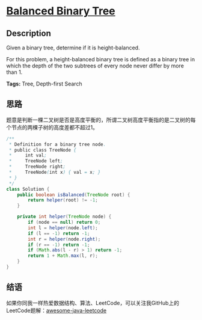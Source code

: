 # [Balanced Binary Tree][title]

## Description

Given a binary tree, determine if it is height-balanced.

For this problem, a height-balanced binary tree is defined as a binary tree in which the depth of the two subtrees of every node never differ by more than 1.

**Tags:** Tree, Depth-first Search


## 思路

题意是判断一棵二叉树是否是高度平衡的，所谓二叉树高度平衡指的是二叉树的每个节点的两棵子树的高度差都不超过1。


``` java
/**
 * Definition for a binary tree node.
 * public class TreeNode {
 *     int val;
 *     TreeNode left;
 *     TreeNode right;
 *     TreeNode(int x) { val = x; }
 * }
 */
class Solution {
    public boolean isBalanced(TreeNode root) {
        return helper(root) != -1;
    }

    private int helper(TreeNode node) {
        if (node == null) return 0;
        int l = helper(node.left);
        if (l == -1) return -1;
        int r = helper(node.right);
        if (r == -1) return -1;
        if (Math.abs(l - r) > 1) return -1;
        return 1 + Math.max(l, r);
    }
}
```


## 结语

如果你同我一样热爱数据结构、算法、LeetCode，可以关注我GitHub上的LeetCode题解：[awesome-java-leetcode][ajl]



[title]: https://leetcode.com/problems/balanced-binary-tree
[ajl]: https://github.com/Blankj/awesome-java-leetcode
